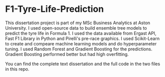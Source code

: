 # F1-Tyre-Life-Prediction

This dissertation project is part of my MSc Business Analytics at Aston University. 
I used open-source data to build ensemble tree models to predict the tyre life in Formula 1. 
I used the data available from Ergast API, Fast F1 Library in Python and Pirelli's pre-race graphics. I used Scikit-Learn to create and compeare machine learning models and do hyperparameter tuning. 
I used Random Forest and Gradient Boosting for the predictions. Gradient Boosting performed better but had high overfitting. 

You can find the complete text dissertation and the full code in the two files in this repo.
